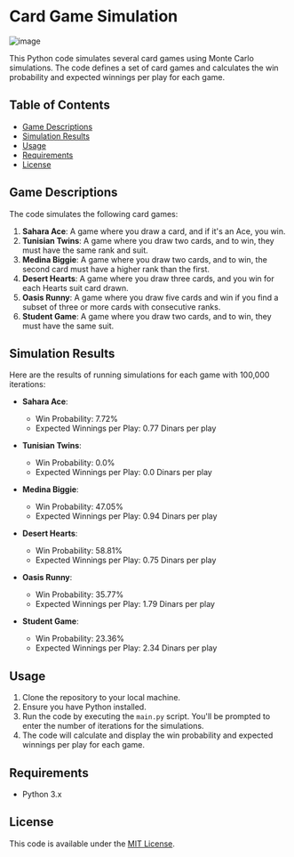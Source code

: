 # Card Game Simulation
![image](https://github.com/Moez-0/Card-Game-Simulation/assets/86966266/3b07568f-a368-46b0-bd02-e30881c8d672)

This Python code simulates several card games using Monte Carlo simulations. The code defines a set of card games and calculates the win probability and expected winnings per play for each game. 

## Table of Contents
- [Game Descriptions](#game-descriptions)
- [Simulation Results](#simulation-results)
- [Usage](#usage)
- [Requirements](#requirements)
- [License](#license)

## Game Descriptions

The code simulates the following card games:

1. **Sahara Ace**: A game where you draw a card, and if it's an Ace, you win.
2. **Tunisian Twins**: A game where you draw two cards, and to win, they must have the same rank and suit.
3. **Medina Biggie**: A game where you draw two cards, and to win, the second card must have a higher rank than the first.
4. **Desert Hearts**: A game where you draw three cards, and you win for each Hearts suit card drawn.
5. **Oasis Runny**: A game where you draw five cards and win if you find a subset of three or more cards with consecutive ranks.
6. **Student Game**: A game where you draw two cards, and to win, they must have the same suit.

## Simulation Results

Here are the results of running simulations for each game with 100,000 iterations:

- **Sahara Ace**:
   - Win Probability: 7.72%
   - Expected Winnings per Play: 0.77 Dinars per play

- **Tunisian Twins**:
   - Win Probability: 0.0%
   - Expected Winnings per Play: 0.0 Dinars per play

- **Medina Biggie**:
   - Win Probability: 47.05%
   - Expected Winnings per Play: 0.94 Dinars per play

- **Desert Hearts**:
   - Win Probability: 58.81%
   - Expected Winnings per Play: 0.75 Dinars per play

- **Oasis Runny**:
   - Win Probability: 35.77%
   - Expected Winnings per Play: 1.79 Dinars per play

- **Student Game**:
   - Win Probability: 23.36%
   - Expected Winnings per Play: 2.34 Dinars per play

## Usage

1. Clone the repository to your local machine.
2. Ensure you have Python installed.
3. Run the code by executing the `main.py` script. You'll be prompted to enter the number of iterations for the simulations.
4. The code will calculate and display the win probability and expected winnings per play for each game.

## Requirements

- Python 3.x

## License

This code is available under the [MIT License](LICENSE).
